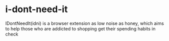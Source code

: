 # i-dont-need-it
IDontNeedIt(idni) is a browser extension as low noise as honey, which aims to help those who are addicted to shopping get their spending habits in check
